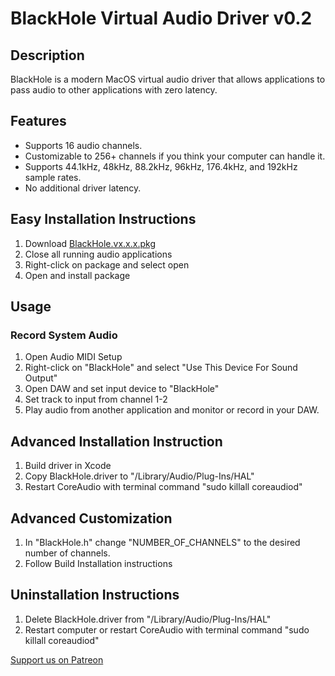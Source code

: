 # BlackHole Virtual Audio Driver v0.2

## Description
BlackHole is a modern MacOS virtual audio driver that allows applications to pass audio to other applications with zero latency.

## Features
- Supports 16 audio channels.
- Customizable to 256+ channels if you think your computer can handle it.
- Supports 44.1kHz, 48kHz, 88.2kHz, 96kHz, 176.4kHz, and 192kHz sample rates.
- No additional driver latency. 

## Easy Installation Instructions
1. Download [BlackHole.vx.x.x.pkg](https://github.com/ExistentialAudio/BlackHole/releases/)
2. Close all running audio applications
3. Right-click on package and select open
4. Open and install package

## Usage
### Record System Audio
1. Open Audio MIDI Setup
2. Right-click on "BlackHole" and select "Use This Device For Sound Output"
3. Open DAW and set input device to "BlackHole" 
4. Set track to input from channel 1-2
5. Play audio from another application and monitor or record in your DAW.

## Advanced Installation Instruction
1. Build driver in Xcode
2. Copy BlackHole.driver to "/Library⁩/Audio⁩/Plug-Ins⁩/HAL"
3. Restart CoreAudio with terminal command "sudo killall coreaudiod"

## Advanced Customization
1. In "BlackHole.h" change "NUMBER_OF_CHANNELS" to the desired number of channels.
2. Follow Build Installation instructions

## Uninstallation Instructions
1. Delete BlackHole.driver from "/Library⁩/Audio⁩/Plug-Ins⁩/HAL"
2. Restart computer or restart CoreAudio with terminal command "sudo killall coreaudiod"

[Support us on Patreon](https://www.patreon.com/existentialaudio)
